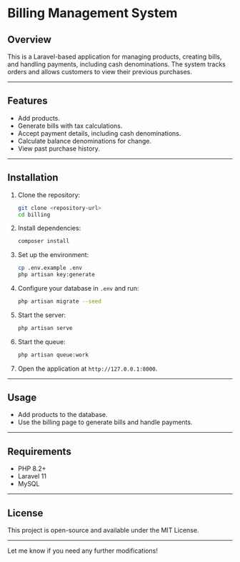 # **Billing Management System**

## **Overview**
This is a Laravel-based application for managing products, creating bills, and handling payments, including cash denominations. The system tracks orders and allows customers to view their previous purchases.

---

## **Features**
- Add products.
- Generate bills with tax calculations.
- Accept payment details, including cash denominations.
- Calculate balance denominations for change.
- View past purchase history.

---

## **Installation**
1. Clone the repository:
   ```bash
   git clone <repository-url>
   cd billing
   ```

2. Install dependencies:
   ```bash
   composer install
   ```

3. Set up the environment:
   ```bash
   cp .env.example .env
   php artisan key:generate
   ```

4. Configure your database in `.env` and run:
   ```bash
   php artisan migrate --seed
   ```

5. Start the server:
   ```bash
   php artisan serve
   ```

6. Start the queue:
   ```bash
   php artisan queue:work
   ```

7. Open the application at `http://127.0.0.1:8000`.

---

## **Usage**
- Add products to the database.
- Use the billing page to generate bills and handle payments.

---

## **Requirements**
- PHP 8.2+
- Laravel 11
- MySQL

---

## **License**
This project is open-source and available under the MIT License.

--- 

Let me know if you need any further modifications!